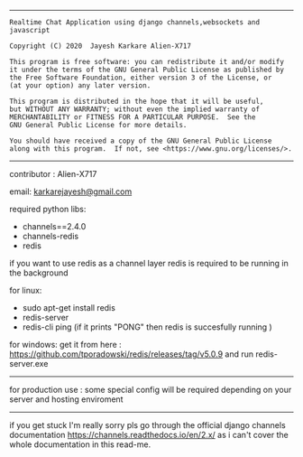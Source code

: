 *******************************************************************************
    Realtime Chat Application using django channels,websockets and javascript
    
    Copyright (C) 2020  Jayesh Karkare Alien-X717

    This program is free software: you can redistribute it and/or modify
    it under the terms of the GNU General Public License as published by
    the Free Software Foundation, either version 3 of the License, or
    (at your option) any later version.

    This program is distributed in the hope that it will be useful,
    but WITHOUT ANY WARRANTY; without even the implied warranty of
    MERCHANTABILITY or FITNESS FOR A PARTICULAR PURPOSE.  See the
    GNU General Public License for more details.

    You should have received a copy of the GNU General Public License
    along with this program.  If not, see <https://www.gnu.org/licenses/>.

***************************
contributor : Alien-X717

email: karkarejayesh@gmail.com

required python libs:
*    channels==2.4.0
*    channels-redis
*    redis

if you want to use redis as a channel layer
redis is required to be running in the background

for linux:
*    sudo apt-get install redis
*    redis-server
*    redis-cli ping (if it prints "PONG" then redis is succesfully running )

for windows:
get it from here : https://github.com/tporadowski/redis/releases/tag/v5.0.9 and run redis-server.exe

************************************************************************************
for production use :
some special config will be required depending on your server and hosting enviroment
************************************************************************************

if you get stuck I'm really sorry pls go through the official django channels documentation https://channels.readthedocs.io/en/2.x/ as i can't cover the whole documentation in this read-me.
